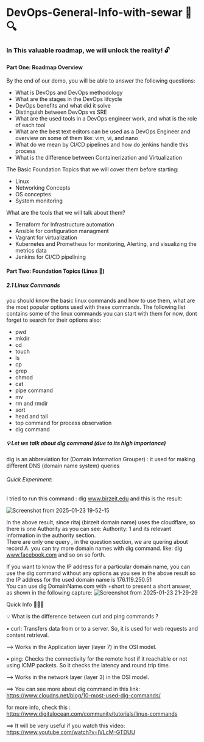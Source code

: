 # DevOps-General-Info-with-sewar 📜 🔍
### In This valuable roadmap, we will unlock the reality! 🔓

#### Part One: Roadmap Overview 
By the end of our demo, you will be able to answer the following questions: 
- What is DevOps and DevOps methodology
- What are the stages in the DevOps lifcycle
- DevOps benefits and what did it solve
- Distinguish between DevOps vs SRE
- What are the used tools in a DevOps engineer work, and what is the role of each tool
- What are the best text editors can be used as a DevOps Engineer and overview on some of them like: vim, vi, and nano
- What do we mean by CI/CD pipelines and how do jenkins handle this process
- What is the difference between Containerization and Virtualization

The Basic Foundation Topics that we will cover them before starting: 

- Linux
-  Networking Concepts
- OS conceptes
- System monitoring 

What are the tools that we will talk about them? 
- Terraform for Infrastructure automation
- Ansible for configuration managment
- Vagrant for virtualization
- Kubernetes and Prometheus for monitoring, Alerting, and visualizing the metrics data
- Jenkins for CI/CD pipelining

#### Part Two: Foundation Topics (Linux 🐧)
##### 2.1 Linux Commands
you should know the basic linux commands and how to use them, what are the most popular options used with these commands. 
The following list contains some of the linux commands you can start with them for now, dont forget to search for their options also: 
- pwd
- mkdir
- cd
- touch
- ls
- cp
- grep
- chmod
- cat
- pipe command
- mv
- rm and rmdir
- sort
- head and tail
- top command for process observation
- dig command

##### 💡 Let we talk about dig command (due to its high importance) 

dig is an abbreviation for (Domain Information Grouper) : it used for making different DNS (domain name system) queries  
###### Quick Experiment: 
I tried to run this command : dig www.birzeit.edu and this is the result:   

![Screenshot from 2025-01-23 19-52-15](https://github.com/user-attachments/assets/22cf9b50-3552-4ab8-ba61-a8e668e5dda2)


In the above result, since ritaj (birzeit domain name) uses the cloudflare, so there is one Authority as you can see: Authority: 1 and its relevant information in the authority section.  
There are only one query , in the question section, we are quering about record A. you can try more domain names with dig command. like: dig www.facebook.com and so on so forth.    

If you want to know the IP address for a particular domain name, you can use the dig command without any options as you see in the above result so the IP address for the used domain name is 176.119.250.51    
You can use dig DomainName.com with +short to present a short answer, as shown in the following capture: 
![Screenshot from 2025-01-23 21-29-29](https://github.com/user-attachments/assets/4f56f66f-e14d-48d2-9172-d26fda2c9d36)



Quick Info 🙇🏼‍♀️  

💡 What is the difference between curl and ping commands ?   


• curl: Transfers data from or to a server. So, it is used for web requests and content retrieval.   

--> Works in the Application layer (layer 7) in the OSI model.   

• ping: Checks the connectivity for the remote host if it reachable or not using ICMP packets. So it checks the latency and round trip time.   

--> Works in the network layer (layer 3) in the OSI model.  




==> You can see more about dig command in this link: 
https://www.cloudns.net/blog/10-most-used-dig-commands/  

  


for more info, check this :
 https://www.digitalocean.com/community/tutorials/linux-commands



==> It will be very useful if you watch this video: 
https://www.youtube.com/watch?v=lVLcM-GTDUU

